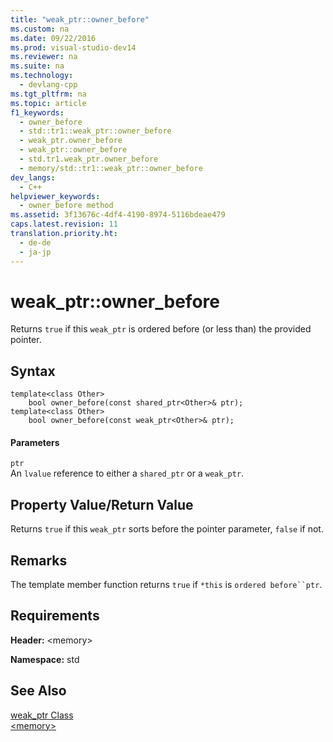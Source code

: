 ```yaml
---
title: "weak_ptr::owner_before"
ms.custom: na
ms.date: 09/22/2016
ms.prod: visual-studio-dev14
ms.reviewer: na
ms.suite: na
ms.technology: 
  - devlang-cpp
ms.tgt_pltfrm: na
ms.topic: article
f1_keywords: 
  - owner_before
  - std::tr1::weak_ptr::owner_before
  - weak_ptr.owner_before
  - weak_ptr::owner_before
  - std.tr1.weak_ptr.owner_before
  - memory/std::tr1::weak_ptr::owner_before
dev_langs: 
  - C++
helpviewer_keywords: 
  - owner_before method
ms.assetid: 3f13676c-4df4-4190-8974-5116bdeae479
caps.latest.revision: 11
translation.priority.ht: 
  - de-de
  - ja-jp
---
```

# weak_ptr::owner_before
Returns `true` if this `weak_ptr` is ordered before (or less than) the provided pointer.  
  
## Syntax  
  
```  
template<class Other>  
    bool owner_before(const shared_ptr<Other>& ptr);  
template<class Other>  
    bool owner_before(const weak_ptr<Other>& ptr);  
```  
  
#### Parameters  
 `ptr`  
 An `lvalue` reference to either a `shared_ptr` or a `weak_ptr`.  
  
## Property Value/Return Value  
 Returns `true` if this `weak_ptr` sorts before the pointer parameter, `false` if not.  
  
## Remarks  
 The template member function returns `true` if `*this` is `ordered before``ptr`.  
  
## Requirements  
 **Header:** <memory\>  
  
 **Namespace:** std  
  
## See Also  
 [weak_ptr Class](../vs140/weak_ptr-class.md)   
 [<memory\>](../vs140/-memory-.md)